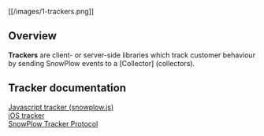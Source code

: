 [[/images/1-trackers.png]] 

## Overview

**Trackers** are client- or server-side libraries which track customer behaviour by sending SnowPlow events to a [Collector] (collectors).

## Tracker documentation

[Javascript tracker (snowplow.js)](snowplow-js)  
[iOS tracker](ios)  
[SnowPlow Tracker Protocol](snowplow-tracker-protocol) 



